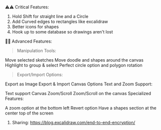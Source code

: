 ⚠️⚠️ Critical Features:

1. Hold Shift for straight line and a Circle
2. Add Curved edges to rectangles like excalidraw
3. Better icons for shapes
4. Hook up to some database so drawings aren't lost

🫡🫡 Advanced Features:

> Manipulation Tools:

Move selected sketches
Move doodle and shapes around the canvas
Highlight to group & select
Perfect circle option and polygon rotation

> Export/Import Options:

Export as Image
Export & Import Canvas Options
Text and Zoom Support:

Text support
Canvas Zoom/Scroll
Zoom/Scroll on the canvas
Specialized Features:

A zoom option at the bottom left
Revert option
Have a shapes section at the center top of the screen

1. Sharing: https://blog.excalidraw.com/end-to-end-encryption/
